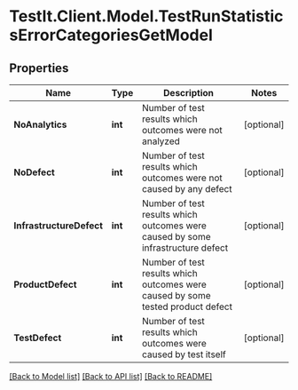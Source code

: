 # TestIt.Client.Model.TestRunStatisticsErrorCategoriesGetModel

## Properties

Name | Type | Description | Notes
------------ | ------------- | ------------- | -------------
**NoAnalytics** | **int** | Number of test results which outcomes were not analyzed | [optional] 
**NoDefect** | **int** | Number of test results which outcomes were not caused by any defect | [optional] 
**InfrastructureDefect** | **int** | Number of test results which outcomes were caused by some infrastructure defect | [optional] 
**ProductDefect** | **int** | Number of test results which outcomes were caused by some tested product defect | [optional] 
**TestDefect** | **int** | Number of test results which outcomes were caused by test itself | [optional] 

[[Back to Model list]](../README.md#documentation-for-models) [[Back to API list]](../README.md#documentation-for-api-endpoints) [[Back to README]](../README.md)

